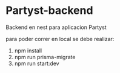 # Partyst-backend
Backend en nest para aplicacion Partyst

para poder correr en local se debe realizar:

1. npm install
2. npm run prisma-migrate
3. npm run start:dev
